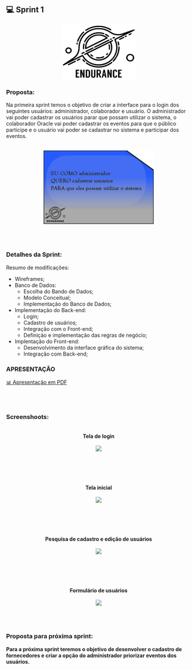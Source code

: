 ## 💻 Sprint 1

<p align="center"> <img src="https://github.com/MaXximiles/API-4SEM/blob/main/Documenta%C3%A7%C3%A3o/logo%20com%20nome.png"height=150 width=200> </p> 


### Proposta:
Na primeira sprint temos o objetivo de criar a interface para o login dos seguintes usuários: administrador, colaborador e usuário. O administrador vai poder cadastrar os usuários parar que possam utilizar o sistema, o colaborador Oracle vai poder cadastrar os eventos para que o público participe e o usuário vai poder se cadastrar no sistema e participar dos eventos. 
<p align=center> 
</br><img src="https://raw.githubusercontent.com/MaXximiles/API-4SEM/main/Documenta%C3%A7%C3%A3o/User%20Story%20Cards/story%20card%201.jpg?raw=true" width=300 height=200>

</p></br><h1></h1>


### Detalhes da Sprint:

Resumo de modificações:
- Wireframes;
- Banco de Dados:
  - Escolha do Bando de Dados;
  - Modelo Conceitual;
  - Implementação do Banco de Dados;
- Implementação do Back-end:
  - Login;
  - Cadastro de usuários;
  - Integração com o Front-end;
  - Definição e implementação das regras de negócio;
- Implentação do Front-end:
  - Desenvolvimento da interface gráfica do sistema;
  - Integração com Back-end;
 

### APRESENTAÇÃO
[📊 Apresentação em PDF](https://github.com/MaXximiles/API-4SEM/blob/sprint-1/Sprint%201%20-%20FINAL%20.pdf)

</p></br><h1></h1>

### Screenshoots:
<p align=center>
<b></br>Tela de login</br></br>
<img src=https://user-images.githubusercontent.com/68132461/134088600-0c313b8b-89e9-4c92-985b-f8ca4b1a7e01.PNG></br>
</p></br><h1></h1>

<p align=center>
<b></br>Tela inicial</br></br>
<img src=https://user-images.githubusercontent.com/68132461/134088703-721c8379-4f77-456e-8b40-a63ee19dbd65.PNG></br>
</p></br><h1></h1>

<p align=center>
<b></br>Pesquisa de cadastro e edição de usuários </br></br>
<img src=https://user-images.githubusercontent.com/68132461/134088865-dc3494e7-ab99-48b0-929f-4c5a2c126276.PNG></br>
</p></br><h1></h1>

<p align=center>
<b></br>Formulário de usuários </br></br>
<img src=https://user-images.githubusercontent.com/68132461/134088762-0811eef0-2b8e-49f2-82f4-1ab9e08316a0.PNG></br>
</p></br><h1></h1>




### Proposta para próxima sprint:
Para a próxima sprint teremos o objetivo de desenvolver o cadastro de fornecedores e criar a opção do administrador priorizar eventos dos usuários.









